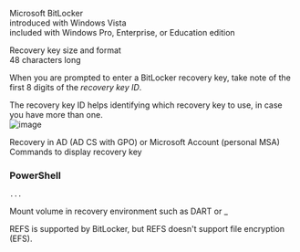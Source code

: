 Microsoft BitLocker<br>
introduced with Windows Vista<br>
included with Windows Pro, Enterprise, or Education edition<br>

Recovery key size and format<br>
48 characters long<br>

When you are prompted to enter a BitLocker recovery key, take note of the first 8 digits of the *recovery key ID*.<br>

The recovery key ID helps identifying which recovery key to use, in case you have more than one.<br>
![image](https://github.com/user-attachments/assets/4c015507-e564-49ca-9f7b-85e315aeb40c)


Recovery in AD (AD CS with GPO) or Microsoft Account (personal MSA)<br>
Commands to display recovery key

### PowerShell

```
...
```

Mount volume in recovery environment such as DART or _ <br>

REFS is supported by BitLocker, but REFS doesn't support file encryption (EFS).
